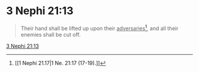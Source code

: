 # 3 Nephi 21:13

> Their hand shall be lifted up upon their <u>adversaries</u>[^a], and all their enemies shall be cut off.

[3 Nephi 21:13](https://www.churchofjesuschrist.org/study/scriptures/bofm/3-ne/21?lang=eng&id=p13#p13)


[^a]: [[1 Nephi 21.17|1 Ne. 21:17 (17-19).]]
